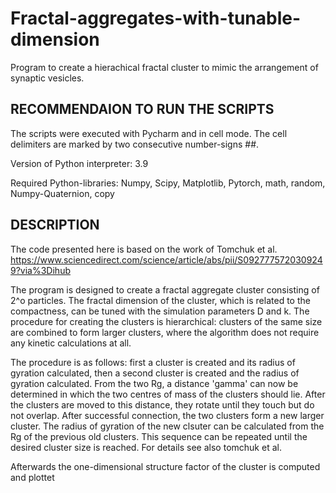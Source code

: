 # Fractal-aggregates-with-tunable-dimension
Program to create a hierachical fractal cluster to mimic the arrangement of synaptic vesicles.  


## RECOMMENDAION TO RUN THE SCRIPTS

The scripts were executed with Pycharm and in cell mode. The cell delimiters are marked by two consecutive number-signs ##.

Version of Python interpreter: 3.9

Required Python-libraries: Numpy, Scipy, Matplotlib, Pytorch, math, random, Numpy-Quaternion, copy

## DESCRIPTION 

The code presented here is based on the work of Tomchuk et al.
https://www.sciencedirect.com/science/article/abs/pii/S0927775720309249?via%3Dihub

The program is designed to create a fractal aggregate cluster consisting of 2^o particles. The fractal dimension of the cluster, which is related to the compactness, can be tuned with the simulation parameters D and k. The procedure for creating the clusters is hierarchical: clusters of the same size are combined to form larger clusters, where the algorithm does not require any kinetic calculations at all.

The procedure is as follows: first a cluster is created and its radius of gyration calculated, then a second cluster is created and the radius of gyration calculated.  From the two Rg, a distance 'gamma' can now be determined in which the two centres of mass of the clusters should lie. After the clusters are moved to this distance, they rotate until they touch but do not overlap. After successful connection, the two clusters form a new larger cluster. The radius of gyration of the new clsuter can be calculated from the Rg of the previous old clusters. This sequence can be repeated until the desired cluster size is reached. For details see also tomchuk et al. 

Afterwards the one-dimensional structure factor of the cluster is computed and plottet  


